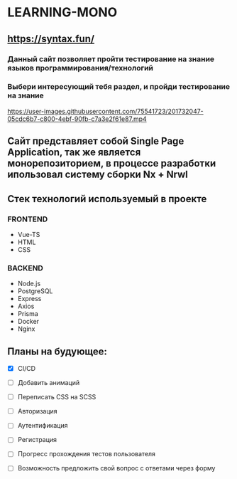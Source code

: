# LEARNING-MONO
## https://syntax.fun/

### Данный сайт позволяет пройти тестирование на знание языков программирования/технологий 
### Выбери интересующий тебя раздел, и пройди тестирование на знание

https://user-images.githubusercontent.com/75541723/201732047-05cdc6b7-c800-4ebf-90fb-c7a3e2f61e87.mp4

## Сайт представляет собой Single Page Application, так же является монорепозиторием, в процессе разработки ипользовал систему сборки Nx + Nrwl

## Стек технологий используемый в проекте

### FRONTEND
- Vue-TS
- HTML
- CSS

### BACKEND
- Node.js
- PostgreSQL
- Express
- Axios
- Prisma
- Docker
- Nginx

## Планы на будующее:
- [X] CI/CD
- [ ] Добавить анимаций
- [ ] Переписать CSS на SCSS
- [ ] Авторизация
- [ ] Аутентификация
- [ ] Регистрация
- [ ] Прогресс прохождения тестов пользователя
- [ ] Возможность предложить свой вопрос с ответами через форму




